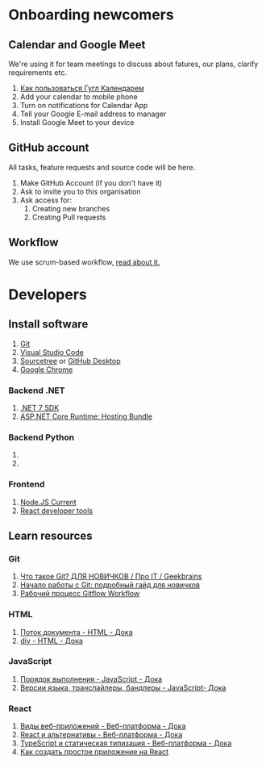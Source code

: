 # Onboarding newcomers

## Calendar and Google Meet
We're using it for team meetings to discuss about fatures, our plans, clarify requirements etc.

1. [Как пользоваться Гугл Календарем](https://lumpics.ru/how-to-use-google-calendar/?ysclid=lkcgitfpxe353186810)
2. Add your calendar to mobile phone
3. Turn on notifications for Calendar App
4. Tell your Google E-mail address to manager
5. Install Google Meet to your device

## GitHub account
All tasks, feature requests and source code will be here.

1. Make GitHub Account (if you don't have it)
2. Ask to invite you to this organisation
3. Ask access for:
   1. Creating new branches
   2. Creating Pull requests
  
## Workflow

We use scrum-based workflow, [read about it.](Workflow.md)

# Developers

## Install software

1. [Git](https://git-scm.com/downloads)
2. [Visual Studio Code](https://code.visualstudio.com)
3. [Sourcetree](https://www.sourcetreeapp.com)  or  [GitHub Desktop](https://desktop.github.com)
4. [Google Chrome](https://www.google.com/chrome/)

### Backend .NET

1. [.NET 7 SDK](https://dotnet.microsoft.com/en-us/download/dotnet/7.0)
2. [ASP.NET Core Runtime: Hosting Bundle](https://dotnet.microsoft.com/en-us/download/dotnet/7.0)

### Backend Python

1.
2.

### Frontend

1. [Node.JS Current](https://nodejs.org/en)
2. [React developer tools](https://chrome.google.com/webstore/detail/react-developer-tools/fmkadmapgofadopljbjfkapdkoienihi)
  
## Learn resources


### Git
1. [Что такое Git? ДЛЯ НОВИЧКОВ / Про IT / Geekbrains](https://www.youtube.com/watch?v=y5wxl4pBI_A)
2. [Начало работы с Git: подробный гайд для новичков](https://javarush.com/groups/posts/2683-nachalo-rabotih-s-git-podrobnihy-gayd-dlja-novichkov)
3. [Рабочий процесс Gitflow Workflow](https://www.atlassian.com/ru/git/tutorials/comparing-workflows/gitflow-workflow)

### HTML
1. [Поток документа - HTML - Дока](https://doka.guide/html/flow/)
2. [div - HTML - Дока](https://doka.guide/html/div/)

### JavaScript
1. [Порядок выполнения - JavaScript - Дока](https://doka.guide/js/execution-order/)
2. [Версии языка, транспайлеры, бандлеры - JavaScript- Дока](https://doka.guide/js/language-versions/)

### React
1. [Виды веб-приложений - Веб-платформа - Дока](https://doka.guide/tools/web-app-types/)
2. [React и альтернативы - Веб-платформа - Дока](https://doka.guide/tools/react-and-alternatives/)
3. [TypeScript и статическая типизация - Веб-платформа - Дока](https://doka.guide/tools/static-types/)
4. [Как создать простое приложение на React](https://sky.pro/media/kak-sozdat-prostoe-prilozhenie-na-react/)

